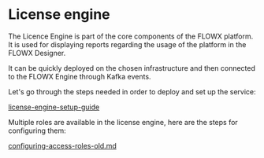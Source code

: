 # License engine

The Licence Engine is part of the core components of the FLOWX platform. It is used for displaying reports regarding the usage of the platform in the FLOWX Designer. &#x20;

It can be quickly deployed on the chosen infrastructure and then connected to the FLOWX Engine through Kafka events.

Let's go through the steps needed in order to deploy and set up the service:


[license-engine-setup-guide](../platform-setup-guide/license-engine-setup-guide/)

Multiple roles are available in the license engine, here are the steps for configuring them:

[configuring-access-roles-old.md](../platform-setup-guide/license-engine-setup-guide/configuring-access-roles-old)
